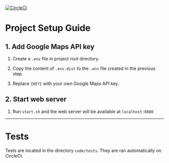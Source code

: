 [![CircleCI](https://circleci.com/gh/lunglung876/van-order/tree/master.svg?style=svg)](https://circleci.com/gh/lunglung876/van-order/tree/master)

# Project Setup Guide

## 1. Add Google Maps API key
1. Create a `.env` file in project root directory.

2. Copy the content of `.env.dist` to the `.env` file created in the previous step.

3. Replace `{KEY}` with your own Google Maps API key.

## 2. Start web server

1. Run `start.sh` and the web server will be available at `localhost:8080`

---

# Tests
Tests are located in the directory `code/tests`. They are ran automatically on CircleCI.
